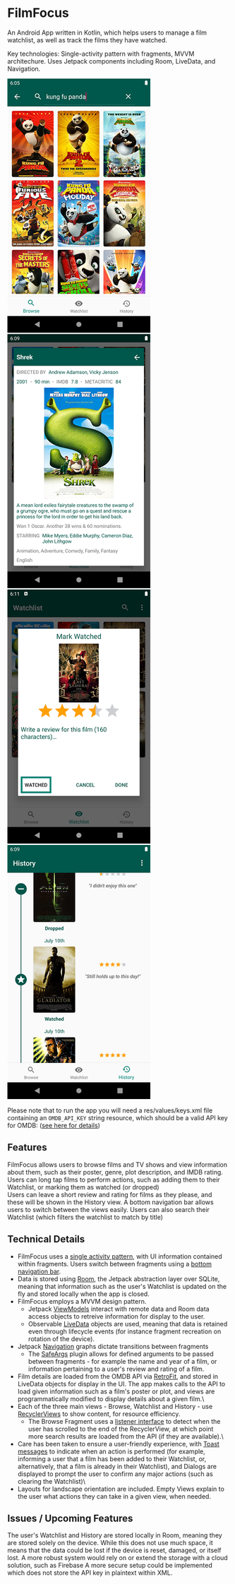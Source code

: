 FilmFocus
=================

An Android App written in Kotlin, which helps users to manage a film watchlist, as well as track the films they have watched.

Key technologies: Single-activity pattern with fragments, MVVM architechure. Uses Jetpack components including Room, LiveData, and Navigation.

![searching for films](https://github.com/am-palmer/FilmFocus/blob/master/screenshots/searching.png)
![film details](https://github.com/am-palmer/FilmFocus/blob/master/screenshots/film_details.png)
![marking a film as watched](https://github.com/am-palmer/FilmFocus/blob/master/screenshots/marking_watched.png)
![history](https://github.com/am-palmer/FilmFocus/blob/master/screenshots/history.png)

Please note that to run the app you will need a res/values/keys.xml file containing an `OMDB_API_KEY` string resource, which should be a valid API key for OMDB: ([see here for details](https://www.omdbapi.com/apikey.aspx))

Features
------------
FilmFocus allows users to browse films and TV shows and view information about them, such as their poster, genre, plot description, and IMDB rating. Users can long tap films to perform actions, such as adding them to their Watchlist, or marking them as watched (or dropped)\
Users can leave a short review and rating for films as they please, and these will be shown in the History view. A bottom navigation bar allows users to switch between the views easily. Users can also search their Watchlist (which filters the watchlist to match by title)

Technical Details
------------

* FilmFocus uses a [single activity pattern](https://www.youtube.com/watch?v=2k8x8V77CrU), with UI information contained within fragments. Users switch between fragments using a [bottom navigation bar](https://material.io/develop/android/components/bottom-navigation/).
* Data is stored using [Room](https://developer.android.com/topic/libraries/architecture/room), the Jetpack abstraction layer over SQLite, meaning that information such as the user's Watchlist is updated on the fly and stored locally when the app is closed.
* FilmFocus employs a MVVM design pattern. 
    * Jetpack [ViewModels](https://developer.android.com/topic/libraries/architecture/viewmodel) interact with remote data and Room data access objects to retreive information for display to the user. 
    * Observable [LiveData](https://developer.android.com/topic/libraries/architecture/livedata) objects are used, meaning that data is retained even through lifecycle events (for instance fragment recreation on rotation of the device).
* Jetpack [Navigation](https://developer.android.com/guide/navigation?hl=en) graphs dictate transitions between fragments 
    * The [SafeArgs](https://developer.android.com/guide/navigation/navigation-pass-data?hl=en#Safe-args) plugin allows for defined arguments to be passed between fragments - for example the name and year of a film, or information pertaining to a user's review and rating of a film.
* Film details are loaded from the OMDB API via [RetroFit](https://square.github.io/retrofit/), and stored in LiveData objects for display in the UI. The app makes calls to the API to load given information such as a film's poster or plot, and views are programmatically modified to display details about a given film.\
* Each of the three main views - Browse, Watchlist and History - use [RecyclerViews](https://developer.android.com/guide/topics/ui/layout/recyclerview) to show content, for resource efficiency. 
    * The Browse Fragment uses a [listener interface](https://developer.android.com/training/basics/fragments/communicating) to detect when the user has scrolled to the end of the RecyclerView, at which point more search results are loaded from the API (if they are available).\
* Care has been taken to ensure a user-friendly experience, with [Toast messages](https://developer.android.com/guide/topics/ui/notifiers/toasts) to indicate when an action is performed (for example, informing a user that a film has been added to their Watchlist, or, alternatively, that a film is already in their Watchlist), and Dialogs are displayed to prompt the user to confirm any major actions (such as clearing the Watchlist)\
* Layouts for landscape orientation are included. Empty Views explain to the user what actions they can take in a given view, when needed.

Issues / Upcoming Features
------------
The user's Watchlist and History are stored locally in Room, meaning they are stored solely on the device. While this does not use much space, it means that the data could be lost if the device is reset, damaged, or itself lost. A more robust system would rely on or extend the storage with a cloud solution, such as Firebase
A more secure setup could be implemented which does not store the API key in plaintext within XML.